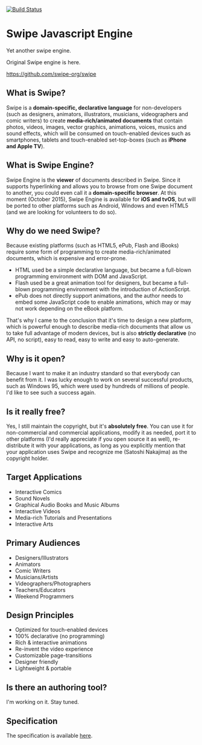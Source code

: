 [![Build Status](https://secure.travis-ci.org/isamu/swipejs.png?branch=master)](http://travis-ci.org/isamu/swipejs)

# Swipe Javascript Engine 

Yet another swipe engine.

Original Swipe engine is here.

https://github.com/swipe-org/swipe




## What is Swipe?

Swipe is a **domain-specific, declarative language** for non-developers (such as designers, animators, illustrators, musicians, videographers and comic writers) to create **media-rich/animated documents** that contain photos, videos, images, vector graphics, animations, voices, musics and sound effects, which will be consumed on touch-enabled devices such as smartphones, tablets and touch-enabled set-top-boxes (such as **iPhone and Apple TV**). 

## What is Swipe Engine?

Swipe Engine is the **viewer** of documents described in Swipe. Since it supports hyperlinking and allows you to browse from one Swipe document to another, you could even call it a **domain-specific browser**. At this moment (October 2015), Swipe Engine is available for **iOS and tvOS**, but will be ported to other platforms such as Android, Windows and even HTML5 (and we are looking for volunteers to do so). 

## Why do we need Swipe?

Because existing platforms (such as HTML5, ePub, Flash and iBooks) require some form of programming to create media-rich/animated documents, which is expensive and error-prone. 

* HTML used be a simple declarative language, but became a full-blown programming environment with DOM and JavaScript. 
* Flash used be a great animation tool for designers, but became a full-blown programming environment with the introduction of ActionScript. 
* ePub does not directly support animations, and the author needs to embed some JavaScript code to enable animations, which may or may not work depending on the eBook platform. 

That's why I came to the conclusion that it's time to design a new platform, which is powerful enough to describe media-rich documents that allow us to take full advantage of modern devices, but is also **strictly declarative** (no API, no script), easy to read, easy to write and easy to auto-generate. 

## Why is it open?

Because I want to make it an industry standard so that everybody can benefit from it. I was lucky enough to work on several successful products, such as Windows 95, which were used by hundreds of millions of people. I'd like to see such a success again.

## Is it really free?

Yes, I still maintain the copyright, but it's **absolutely free**. You can use it for non-commercial and commercial applications, modify it as needed, port it to other platforms (I'd really appreciate if you open source it as well), re-distribute it with your applications, as long as you explicitly mention that your application uses Swipe and recognize me (Satoshi Nakajima) as the copyright holder.

## Target Applications

* Interactive Comics
* Sound Novels
* Graphical Audio Books and Music Albums
* Interactive Videos
* Media-rich Tutorials and Presentations
* Interactive Arts

## Primary Audiences

* Designers/Illustrators
* Animators
* Comic Writers
* Musicians/Artists
* Videographers/Photographers
* Teachers/Educators
* Weekend Programmers

## Design Principles

* Optimized for touch-enabled devices
* 100% declarative (no programming)
* Rich & interactive animations
* Re-invent the video experience
* Customizable page-transitions
* Designer friendly
* Lightweight & portable

## Is there an authoring tool?

I'm working on it. Stay tuned.

## Specification

The specification is available [here](SPECIFICATION.md). 

